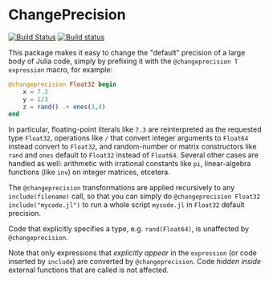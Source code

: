 # ChangePrecision

[![Build Status](https://travis-ci.org/stevengj/ChangePrecision.jl.svg?branch=master)](https://travis-ci.org/stevengj/ChangePrecision.jl)
[![Build status](https://ci.appveyor.com/api/projects/status/erbe16srnav0wrfu?svg=true)](https://ci.appveyor.com/project/StevenGJohnson/changeprecision-jl)

This package makes it easy to change the "default" precision of a large body of Julia code, simply by prefixing it with the `@changeprecision T expression` macro, for example:

```julia
@changeprecision Float32 begin
    x = 7.3
    y = 1/3
    z = rand() .+ ones(3,4)
end
```

In particular, floating-point literals like `7.3` are reinterpreted as the requested type `Float32`, operations like `/` that convert integer arguments to `Float64` instead convert to `Float32`, and random-number or matrix constructors like `rand` and `ones` default to `Float32` instead of `Float64`.
Several other cases are handled as well: arithmetic with irrational constants like `pi`, linear-algebra functions (like `inv`) on integer matrices, etcetera.

The `@changeprecision` transformations are applied recursively to any `include(filename)` call, so that you can simply do `@changeprecision Float32 include("mycode.jl")` to run a whole script `mycode.jl` in `Float32` default precision.

Code that explicitly specifies a type, e.g. `rand(Float64)`, is unaffected by `@changeprecision`.

Note that only expressions that *explicitly appear* in the `expression` (or code inserted by `include`) are converted by `@changeprecision`.  Code *hidden inside* external functions that are called is not affected.
